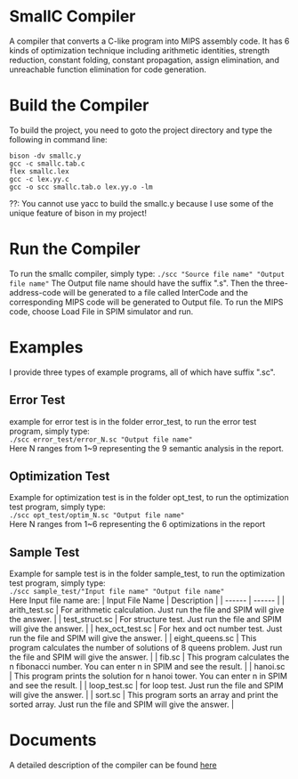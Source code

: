 # SmallC Compiler
A compiler that converts a C-like program into MIPS assembly code. It has 6 kinds of optimization technique including arithmetic identities, strength reduction, constant folding, constant propagation, assign elimination, and unreachable function elimination for code generation.
# Build the Compiler
To build the project, you need to goto the project directory and type the following in command line:
```
bison -dv smallc.y
gcc -c smallc.tab.c
flex smallc.lex
gcc -c lex.yy.c
gcc -o scc smallc.tab.o lex.yy.o -lm
```
??: You cannot use yacc to build the smallc.y because I use some of the unique feature of bison in my project!
# Run the Compiler
To run the smallc compiler, simply type:
`./scc "Source file name" "Output file name"`
The Output file name should have the suffix ".s". Then the three-address-code will be generated to a file called InterCode and the corresponding MIPS code will be generated to Output file.
To run the MIPS code, choose Load File in SPIM simulator and run.

# Examples
I provide three types of example programs, all of which have suffix ".sc".
## Error Test
example for error test is in the folder error_test, to run the error test program, simply type:  
`./scc error_test/error_N.sc "Output file name"`  
Here N ranges from 1~9 representing the 9 semantic analysis in the report.

## Optimization Test
Example for optimization test is in the folder opt_test, to run the optimization test program, simply type:  
`./scc opt_test/optim_N.sc "Output file name"`  
Here N ranges from 1~6 representing the 6 optimizations in the report

## Sample Test
Example for sample test is in the folder sample_test, to run the optimization test program, simply type:  
`./scc sample_test/"Input file name" "Output file name"`  
Here Input file name are:
| Input File Name | Description |
| ------ | ------ |
| arith_test.sc | For arithmetic calculation. Just run the file and SPIM will give the answer. |
| test_struct.sc | For structure test. Just run the file and SPIM will give the answer. |
| hex_oct_test.sc | For hex and oct number test. Just run the file and SPIM will give the answer. |
| eight_queens.sc | This program calculates the number of solutions of 8 queens problem. Just run the file and SPIM will give the answer. |
| fib.sc | This program calculates the n fibonacci number. You can enter n in SPIM and see the result. |
| hanoi.sc | This program prints the solution for n hanoi tower. You can enter n in SPIM and see the result. |
| loop_test.sc | for loop test. Just run the file and SPIM will give the answer. |
| sort.sc | This program sorts an array and print the sorted array. Just run the file and SPIM will give the answer. |

# Documents
A detailed description of the compiler can be found [here](https://github.com/chyacinth/small-C-Compiler/blob/master/project_report.pdf)